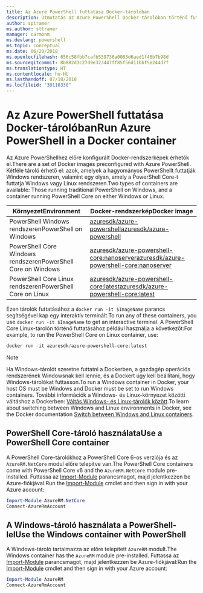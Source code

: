 ```yaml
---
title: Az Azure PowerShell futtatása Docker-tárolóban
description: Útmutatás az Azure PowerShell Docker-tárolóban történő futtatásához.
author: sptramer
ms.author: sttramer
manager: carmonm
ms.devlang: powershell
ms.topic: conceptual
ms.date: 06/20/2018
ms.openlocfilehash: 656c58fbb7cafb539736a0083d6aed1f46b7b98d
ms.sourcegitcommit: 8b882d1c27d9e323447ff85f56d11bbf5e244d7f
ms.translationtype: HT
ms.contentlocale: hu-HU
ms.lasthandoff: 07/18/2018
ms.locfileid: "39110330"
---
```

# <a name="run-azure-powershell-in-a-docker-container"></a><span data-ttu-id="5802c-103">Az Azure PowerShell futtatása Docker-tárolóban</span><span class="sxs-lookup"><span data-stu-id="5802c-103">Run Azure PowerShell in a Docker container</span></span>

<span data-ttu-id="5802c-104">Az Azure PowerShellhez előre konfigurált Docker-rendszerképek érhetők el.</span><span class="sxs-lookup"><span data-stu-id="5802c-104">There are a set of Docker images preconfigured with Azure PowerShell.</span></span> <span data-ttu-id="5802c-105">Kétféle tároló érhető el: azok, amelyek a hagyományos PowerShellt futtatják Windows rendszeren, valamint egy olyan, amely a PowerShell Core-t futtatja Windows vagy Linux rendszeren.</span><span class="sxs-lookup"><span data-stu-id="5802c-105">Two types of containers are available: Those running traditional PowerShell on Windows, and a container running PowerShell Core on either Windows or Linux.</span></span>

| <span data-ttu-id="5802c-106">Környezet</span><span class="sxs-lookup"><span data-stu-id="5802c-106">Environment</span></span> | <span data-ttu-id="5802c-107">Docker-rendszerkép</span><span class="sxs-lookup"><span data-stu-id="5802c-107">Docker image</span></span> |
|-------------|--------------|
| <span data-ttu-id="5802c-108">PowerShell Windows rendszeren</span><span class="sxs-lookup"><span data-stu-id="5802c-108">PowerShell on Windows</span></span> | [<span data-ttu-id="5802c-109">azuresdk/azure-powershell</span><span class="sxs-lookup"><span data-stu-id="5802c-109">azuresdk/azure-powershell</span></span>](https://hub.docker.com/r/azuresdk/azure-powershell/) |
| <span data-ttu-id="5802c-110">PowerShell Core Windows rendszeren</span><span class="sxs-lookup"><span data-stu-id="5802c-110">PowerShell Core on Windows</span></span> | [<span data-ttu-id="5802c-111">azuresdk/azure-powershell-core:nanoserver</span><span class="sxs-lookup"><span data-stu-id="5802c-111">azuresdk/azure-powershell-core:nanoserver</span></span>](https://hub.docker.com/r/azuresdk/azure-powershell-core/) |
| <span data-ttu-id="5802c-112">PowerShell Core Linux rendszeren</span><span class="sxs-lookup"><span data-stu-id="5802c-112">PowerShell Core on Linux</span></span> | [<span data-ttu-id="5802c-113">azuresdk/azure-powershell-core:latest</span><span class="sxs-lookup"><span data-stu-id="5802c-113">azuresdk/azure-powershell-core:latest</span></span>](https://hub.docker.com/r/azuresdk/azure-powershell-core/) |

<span data-ttu-id="5802c-114">Ezen tárolók futtatásához a `docker run -it $ImageName` parancs segítségével kap egy interaktív terminált.</span><span class="sxs-lookup"><span data-stu-id="5802c-114">To run any of these containers, you use `docker run -it $ImageName` to get an interactive terminal.</span></span> <span data-ttu-id="5802c-115">A PowerShell Core Linux-tárolón történő futtatásához például használja a következőt:</span><span class="sxs-lookup"><span data-stu-id="5802c-115">For example, to run the PowerShell Core on Linux container, use:</span></span>

```powershell
docker run -it azuresdk/azure-powershell-core:latest
```

> [!NOTE]
> <span data-ttu-id="5802c-116">Ha Windows-tárolót szeretne futtatni a Dockerben, a gazdagép operációs rendszerének Windowsnak kell lennie, és a Dockert úgy kell beállítani, hogy Windows-tárolókat futtasson.</span><span class="sxs-lookup"><span data-stu-id="5802c-116">To run a Windows container in Docker, your host OS must be Windows and Docker must be set to run Windows containers.</span></span> <span data-ttu-id="5802c-117">További információk a Windows- és Linux-környezet közötti váltáshoz a Dockerben: [Váltás Windows- és Linux-tárolók között](https://docs.docker.com/docker-for-windows/#switch-between-windows-and-linux-containers).</span><span class="sxs-lookup"><span data-stu-id="5802c-117">To learn about switching between Windows and Linux environments in Docker, see the Docker documentation [Switch between Windows and Linux containers](https://docs.docker.com/docker-for-windows/#switch-between-windows-and-linux-containers).</span></span>

## <a name="use-a-powershell-core-container"></a><span data-ttu-id="5802c-118">PowerShell Core-tároló használata</span><span class="sxs-lookup"><span data-stu-id="5802c-118">Use a PowerShell Core container</span></span>

<span data-ttu-id="5802c-119">A PowerShell Core-tárolókhoz a PowerShell Core 6-os verziója és az `AzureRM.NetCore` modul előre telepítve van.</span><span class="sxs-lookup"><span data-stu-id="5802c-119">The PowerShell Core containers come with PowerShell Core v6 and the `AzureRM.NetCore` module pre-installed.</span></span> <span data-ttu-id="5802c-120">Futtassa az [Import-Module](/powershell/module/microsoft.powershell.core/import-module) parancsmagot, majd jelentkezzen be Azure-fiókjával:</span><span class="sxs-lookup"><span data-stu-id="5802c-120">Run the [Import-Module](/powershell/module/microsoft.powershell.core/import-module) cmdlet and then sign in with your Azure account:</span></span>

```powershell
Import-Module AzureRM.NetCore
Connect-AzureRmAccount
```

## <a name="use-the-windows-container-with-powershell"></a><span data-ttu-id="5802c-121">A Windows-tároló használata a PowerShell-lel</span><span class="sxs-lookup"><span data-stu-id="5802c-121">Use the Windows container with PowerShell</span></span>

<span data-ttu-id="5802c-122">A Windows-tároló tartalmazza az előre telepített `AzureRM` modult.</span><span class="sxs-lookup"><span data-stu-id="5802c-122">The Windows container has the `AzureRM` module pre-installed.</span></span> <span data-ttu-id="5802c-123">Futtassa az [Import-Module](/powershell/module/microsoft.powershell.core/import-module) parancsmagot, majd jelentkezzen be Azure-fiókjával:</span><span class="sxs-lookup"><span data-stu-id="5802c-123">Run the [Import-Module](/powershell/module/microsoft.powershell.core/import-module) cmdlet and then sign in with your Azure account:</span></span>

```powershell
Import-Module AzureRM
Connect-AzureRmAccount
```